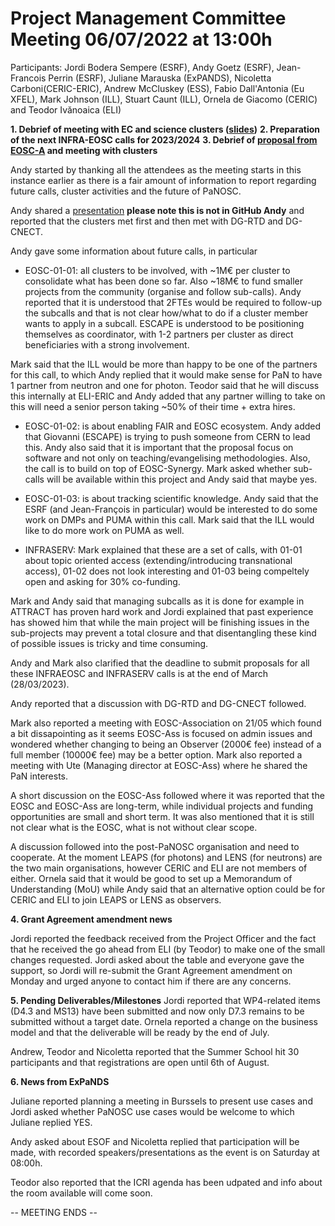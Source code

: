 Project Management Committee Meeting 06/07/2022 at 13:00h
=========================================================

Participants: Jordi Bodera Sempere (ESRF), Andy Goetz (ESRF), Jean-Francois Perrin (ESRF), Juliane Marauska (ExPANDS),  Nicoletta Carboni(CERIC-ERIC), Andrew McCluskey (ESS),  Fabio Dall'Antonia (Eu XFEL), Mark Johnson (ILL), Stuart Caunt (ILL), Ornela de Giacomo (CERIC) and Teodor Ivănoaica (ELI)


**1. Debrief of meeting with EC and science clusters ([slides](https://cloud.esrf.fr/s/AsE8ztX686JLtcj))**
**2. Preparation of the next INFRA-EOSC calls for 2023/2024**
**3. Debrief of [proposal from EOSC-A](https://drive.google.com/file/d/1XoVU7vYidk9NiVqdqpnzFSsrAAcqXq68/view) and meeting with clusters**

Andy started by thanking all the attendees as the meeting starts in this instance earlier as there is a fair amount of information to report regarding future calls, cluster activities and the future of PaNOSC.

Andy shared a [presentation](https://cloud.esrf.fr/s/AsE8ztX686JLtcj) **please note this is not in GitHub Andy** and reported that the clusters met first and then met with DG-RTD and DG-CNECT.

Andy gave some information about future calls, in particular
* EOSC-01-01: all clusters to be involved, with  ~1M€ per cluster to consolidate what has been done so far. Also ~18M€ to fund smaller projects from the community (organise and follow sub-calls). Andy reported that it is understood that 2FTEs would be required to follow-up the subcalls and that is not clear how/what to do if a cluster member wants to apply in a subcall. ESCAPE is understood to be positioning themselves as coordinator, with 1-2 partners per cluster as direct beneficiaries with a strong involvement.

Mark said that the ILL would be more than happy to be one of the partners for this call, to which Andy replied that it would make sense for PaN to have 1 partner from neutron and one for photon. Teodor said that he will discuss this internally at ELI-ERIC and Andy added that any partner willing to take on this will need a senior person taking ~50% of their time + extra hires.

* EOSC-01-02: is about enabling FAIR and EOSC ecosystem. Andy added that Giovanni (ESCAPE) is trying to push someone from CERN to lead this. Andy also said that it is important that the proposal focus on software and not only on teaching/evangelising methodologies. Also, the call is to build on top of EOSC-Synergy. Mark asked whether sub-calls will be available within this project and Andy said that maybe yes.

* EOSC-01-03: is about tracking scientific knowledge. Andy said that the ESRF (and Jean-François in particular) would be interested to do some work on DMPs and PUMA within this call. Mark said that the ILL would like to do more work on PUMA as well.

* INFRASERV: Mark explained that these are a set of calls, with 01-01 about topic oriented access (extending/introducing transnational access), 01-02 does not look interesting and 01-03 being compeltely open and asking for 30% co-funding.

Mark and Andy said that managing subcalls as it is done for example in ATTRACT has proven hard work and Jordi explained that past experience has showed him that while the main project will be finishing issues in the sub-projects may prevent a total closure and that disentangling these kind of possible issues is tricky and time consuming. 

Andy and Mark also clarified that the deadline to submit proposals for all these INFRAEOSC and INFRASERV calls is at the end of March (28/03/2023).

Andy reported that a discussion with DG-RTD and DG-CNECT followed.

Mark also reported a meeting with EOSC-Association on 21/05 which found a bit dissapointing as it seems EOSC-Ass is focused on admin issues and wondered whether changing to being an Observer (2000€ fee) instead of a full member (10000€ fee) may be a better option. Mark also reported a meeting with Ute (Managing director at EOSC-Ass) where he shared the PaN interests.

A short discussion on the EOSC-Ass followed where it was reported that the EOSC and EOSC-Ass are long-term, while individual projects and funding opportunities are small and short term. It was also mentioned that it is still not clear what is the EOSC, what is not without clear scope.

A discussion followed into the post-PaNOSC organisation and need to cooperate. At the moment LEAPS (for photons) and LENS (for neutrons) are the two main organisations, however CERIC and ELI are not members of either. Ornela said that it would be good to set up a Memorandum of Understanding (MoU) while Andy said that an alternative option could be for CERIC and ELI to join LEAPS or LENS as observers.

**4. Grant Agreement amendment news**

Jordi reported the feedback received from the Project Officer and the fact that he received the go ahead from ELI (by Teodor) to make one of the small changes requested. Jordi asked about the table and everyone gave the support, so Jordi will re-submit the Grant Agreement amendment on Monday and urged anyone to contact him if there are any concerns.

**5. Pending Deliverables/Milestones**
Jordi reported that WP4-related items (D4.3 and MS13) have been submitted and now
only D7.3 remains to be submitted without a target date. Ornela reported a change on the business model and that the deliverable will be ready by the end of July.

Andrew, Teodor and Nicoletta reported that the Summer School hit 30 participants and that registrations are open until 6th of August.

**6. News from ExPaNDS**

Juliane reported planning a meeting in Burssels to present use cases and Jordi asked whether PaNOSC use cases would be welcome to which Juliane replied YES.

Andy asked about ESOF and Nicoletta replied that participation will be made, with recorded speakers/presentations as the event is on Saturday at 08:00h.

Teodor also reported that the ICRI agenda has been udpated and info about the room available will come soon.

-- MEETING ENDS --